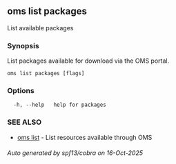 ## oms list packages

List available packages

### Synopsis

List packages available for download via the OMS portal.

```
oms list packages [flags]
```

### Options

```
  -h, --help   help for packages
```

### SEE ALSO

* [oms list](oms_list.md)	 - List resources available through OMS

###### Auto generated by spf13/cobra on 16-Oct-2025
